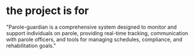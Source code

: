 # the project is for 
"Parole-guardian is a comprehensive system designed to monitor and support individuals on parole, providing real-time tracking, communication with parole officers, and tools for managing schedules, compliance, and rehabilitation goals."
